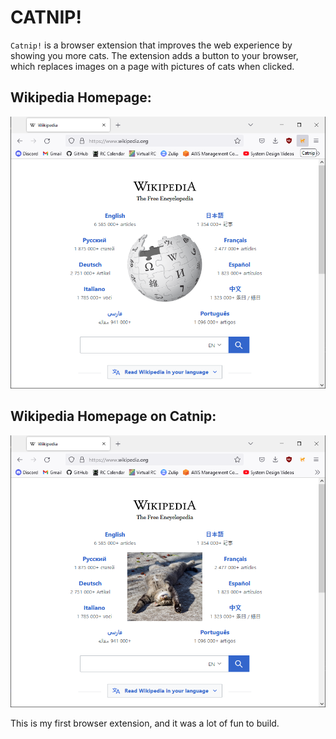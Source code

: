 # CATNIP!

`Catnip!` is a browser extension that improves the web experience by showing you more cats. The extension adds a button to your browser, which replaces images on a page with pictures of cats when clicked.

## Wikipedia Homepage:
![Wikipedia Homepage](https://github.com/tal-z/catnip/blob/master/readme_pics/wikipedia.PNG?raw=true)
## Wikipedia Homepage on Catnip:
![Wikipedia Homepage on Catnip](https://github.com/tal-z/catnip/blob/master/readme_pics/wikipedia_on_catnip.PNG?raw=true)

This is my first browser extension, and it was a lot of fun to build.
